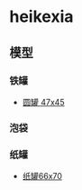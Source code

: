 # heikexia
## 模型
### 铁罐
* [圆罐 47x45](./drawing/tincan/README.md)

### 泡袋

### 纸罐
* [纸罐66x70](./drawing/papercan/README.md)
